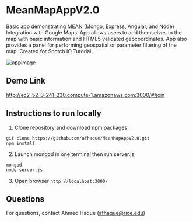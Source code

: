# MeanMapAppV2.0
Basic app demonstrating MEAN (Mongo, Express, Angular, and Node) Integration with Google Maps. App allows users to add themselves to the map with basic information and HTML5 validated geocoordinates. App also provides a panel for performing geospatial or parameter filtering of the map. Created for Scotch IO Tutorial.

![appimage](https://raw.githubusercontent.com/afhaque/MeanMapAppV2.0/master/Resources/AppImage.png)


## Demo Link

http://ec2-52-3-241-230.compute-1.amazonaws.com:3000/#/join
 
## Instructions to run locally 

1) Clone repository and download npm packages 

```
git clone https://github.com/afhaque/MeanMapAppV2.0.git
npm install
```

2) Launch mongod in one terminal then run server.js

````
mongod
node server.js
````

3) Open browser `http://localhost:3000/`

## Questions

For questions, contact Ahmed Haque (afhaque@rice.edu)

